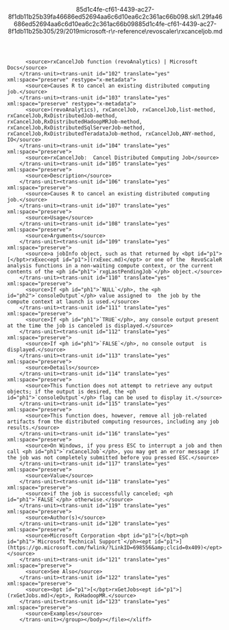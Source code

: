 <?xml version="1.0"?><xliff version="1.2" xmlns="urn:oasis:names:tc:xliff:document:1.2" xmlns:xsi="http://www.w3.org/2001/XMLSchema-instance" xsi:schemaLocation="urn:oasis:names:tc:xliff:document:1.2 xliff-core-1.2-transitional.xsd"><file datatype="xml" original="rxcanceljob.md" source-language="en-US" target-language="en-US"><header><tool tool-id="mdxliff" tool-name="mdxliff" tool-version="1.0-8ab897d" tool-company="Microsoft" /><xliffext:skl_file_name xmlns:xliffext="urn:microsoft:content:schema:xliffextensions">85d1c4fe-cf61-4439-ac27-8f1db11b25b39fa46686ed52694aa6c6d10ea6c2c361ac66b098.skl</xliffext:skl_file_name><xliffext:version xmlns:xliffext="urn:microsoft:content:schema:xliffextensions">1.2</xliffext:version><xliffext:ms.openlocfilehash xmlns:xliffext="urn:microsoft:content:schema:xliffextensions">9fa46686ed52694aa6c6d10ea6c2c361ac66b098</xliffext:ms.openlocfilehash><xliffext:ms.sourcegitcommit xmlns:xliffext="urn:microsoft:content:schema:xliffextensions">85d1c4fe-cf61-4439-ac27-8f1db11b25b3</xliffext:ms.sourcegitcommit><xliffext:ms.lasthandoff xmlns:xliffext="urn:microsoft:content:schema:xliffextensions">05/29/2019</xliffext:ms.lasthandoff><xliffext:ms.openlocfilepath xmlns:xliffext="urn:microsoft:content:schema:xliffextensions">microsoft-r\r-reference\revoscaler\rxcanceljob.md</xliffext:ms.openlocfilepath></header><body><group id="content" extype="content"><trans-unit id="101" translate="yes" xml:space="preserve" restype="x-metadata">
          <source>rxCancelJob function (revoAnalytics) | Microsoft Docs</source>
        </trans-unit><trans-unit id="102" translate="yes" xml:space="preserve" restype="x-metadata">
          <source>Causes R to cancel an existing distributed computing job.</source>
        </trans-unit><trans-unit id="103" translate="yes" xml:space="preserve" restype="x-metadata">
          <source>(revoAnalytics), rxCancelJob, rxCancelJob,list-method, rxCancelJob,RxDistributedJob-method, rxCancelJob,RxDistributedHadoopMRJob-method, rxCancelJob,RxDistributedSqlServerJob-method, rxCancelJob,RxDistributedTeradataJob-method, rxCancelJob,ANY-method, IO</source>
        </trans-unit><trans-unit id="104" translate="yes" xml:space="preserve">
          <source>rxCancelJob:  Cancel Distributed Computing Job</source>
        </trans-unit><trans-unit id="105" translate="yes" xml:space="preserve">
          <source>Description</source>
        </trans-unit><trans-unit id="106" translate="yes" xml:space="preserve">
          <source>Causes R to cancel an existing distributed computing job.</source>
        </trans-unit><trans-unit id="107" translate="yes" xml:space="preserve">
          <source>Usage</source>
        </trans-unit><trans-unit id="108" translate="yes" xml:space="preserve">
          <source>Arguments</source>
        </trans-unit><trans-unit id="109" translate="yes" xml:space="preserve">
          <source>a jobInfo object, such as that returned by <bpt id="p1">[</bpt>rxExec<ept id="p1">](rxExec.md)</ept> or one of the  RevoScaleR analysis functions in a non-waiting compute context, or the current contents of the <ph id="ph1">`rxgLastPendingJob`</ph> object.</source>
        </trans-unit><trans-unit id="110" translate="yes" xml:space="preserve">
          <source>If <ph id="ph1">`NULL`</ph>, the <ph id="ph2">`consoleOutput`</ph> value assigned to  the job by the compute context at launch is used.</source>
        </trans-unit><trans-unit id="111" translate="yes" xml:space="preserve">
          <source>If <ph id="ph1">`TRUE`</ph>, any console output present at the time the job is canceled is displayed.</source>
        </trans-unit><trans-unit id="112" translate="yes" xml:space="preserve">
          <source>If <ph id="ph1">`FALSE`</ph>, no console output  is displayed.</source>
        </trans-unit><trans-unit id="113" translate="yes" xml:space="preserve">
          <source>Details</source>
        </trans-unit><trans-unit id="114" translate="yes" xml:space="preserve">
          <source>This function does not attempt to retrieve any output objects; if the output is desired, the <ph id="ph1">`consoleOutput`</ph> flag can be used to display it.</source>
        </trans-unit><trans-unit id="115" translate="yes" xml:space="preserve">
          <source>This function does, however, remove all job-related artifacts from the distributed computing resources, including any job results.</source>
        </trans-unit><trans-unit id="116" translate="yes" xml:space="preserve">
          <source>On Windows, if you press ESC to interrupt a job and then call <ph id="ph1">`rxCancelJob`</ph>, you may get an error message if the job was not completely submitted before you pressed ESC.</source>
        </trans-unit><trans-unit id="117" translate="yes" xml:space="preserve">
          <source>Value</source>
        </trans-unit><trans-unit id="118" translate="yes" xml:space="preserve">
          <source>if the job is successfully canceled; <ph id="ph1">`FALSE`</ph> otherwise.</source>
        </trans-unit><trans-unit id="119" translate="yes" xml:space="preserve">
          <source>Author(s)</source>
        </trans-unit><trans-unit id="120" translate="yes" xml:space="preserve">
          <source>Microsoft Corporation <bpt id="p1">[</bpt><ph id="ph1">`Microsoft Technical Support`</ph><ept id="p1">](https://go.microsoft.com/fwlink/?LinkID=698556&amp;clcid=0x409)</ept></source>
        </trans-unit><trans-unit id="121" translate="yes" xml:space="preserve">
          <source>See Also</source>
        </trans-unit><trans-unit id="122" translate="yes" xml:space="preserve">
          <source><bpt id="p1">[</bpt>rxGetJobs<ept id="p1">](rxGetJobs.md)</ept>, RxHadoopMR.</source>
        </trans-unit><trans-unit id="123" translate="yes" xml:space="preserve">
          <source>Examples</source>
        </trans-unit></group></body></file></xliff>